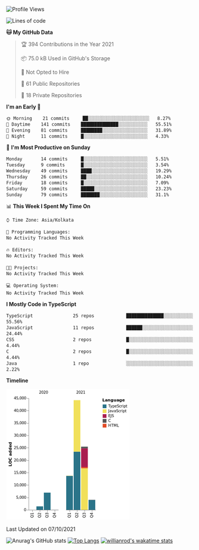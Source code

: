 <!--START_SECTION:waka-->
![Profile Views](http://img.shields.io/badge/Profile%20Views-0-blue)

![Lines of code](https://img.shields.io/badge/From%20Hello%20World%20I%27ve%20Written-95816%20lines%20of%20code-blue)

**🐱 My GitHub Data** 

> 🏆 394 Contributions in the Year 2021
 > 
> 📦 75.0 kB Used in GitHub's Storage 
 > 
> 🚫 Not Opted to Hire
 > 
> 📜 61 Public Repositories 
 > 
> 🔑 18 Private Repositories  
 > 
**I'm an Early 🐤** 

```text
🌞 Morning    21 commits     ██░░░░░░░░░░░░░░░░░░░░░░░   8.27% 
🌆 Daytime    141 commits    ██████████████░░░░░░░░░░░   55.51% 
🌃 Evening    81 commits     ████████░░░░░░░░░░░░░░░░░   31.89% 
🌙 Night      11 commits     █░░░░░░░░░░░░░░░░░░░░░░░░   4.33%

```
📅 **I'm Most Productive on Sunday** 

```text
Monday       14 commits     █░░░░░░░░░░░░░░░░░░░░░░░░   5.51% 
Tuesday      9 commits      █░░░░░░░░░░░░░░░░░░░░░░░░   3.54% 
Wednesday    49 commits     ████░░░░░░░░░░░░░░░░░░░░░   19.29% 
Thursday     26 commits     ██░░░░░░░░░░░░░░░░░░░░░░░   10.24% 
Friday       18 commits     █░░░░░░░░░░░░░░░░░░░░░░░░   7.09% 
Saturday     59 commits     █████░░░░░░░░░░░░░░░░░░░░   23.23% 
Sunday       79 commits     ███████░░░░░░░░░░░░░░░░░░   31.1%

```


📊 **This Week I Spent My Time On** 

```text
⌚︎ Time Zone: Asia/Kolkata

💬 Programming Languages: 
No Activity Tracked This Week

🔥 Editors: 
No Activity Tracked This Week

🐱‍💻 Projects: 
No Activity Tracked This Week

💻 Operating System: 
No Activity Tracked This Week

```

**I Mostly Code in TypeScript** 

```text
TypeScript               25 repos            ██████████████░░░░░░░░░░░   55.56% 
JavaScript               11 repos            ██████░░░░░░░░░░░░░░░░░░░   24.44% 
CSS                      2 repos             █░░░░░░░░░░░░░░░░░░░░░░░░   4.44% 
C                        2 repos             █░░░░░░░░░░░░░░░░░░░░░░░░   4.44% 
Java                     1 repo              ░░░░░░░░░░░░░░░░░░░░░░░░░   2.22%

```


**Timeline**

![Chart not found](https://raw.githubusercontent.com/wise-introvert/wise-introvert/master/charts/bar_graph.png) 


 Last Updated on 07/10/2021
<!--END_SECTION:waka-->

![Anurag's GitHub stats](https://github-readme-stats.vercel.app/api?username=wise-introvert&count_private=true&show_icons=true)
[![Top Langs](https://github-readme-stats.vercel.app/api/top-langs/?username=wise-introvert&langs_count=10)](https://github.com/anuraghazra/github-readme-stats)
[![willianrod's wakatime stats](https://github-readme-stats.vercel.app/api/wakatime?username=wiseintrovert)](https://github.com/anuraghazra/github-readme-stats)
